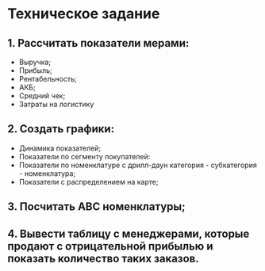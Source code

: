 # Техническое задание
## 1. Рассчитать показатели мерами:
* Выручка;
* Прибыль;
* Рентабельность;
* АКБ;
* Средний чек;
* Затраты на логистику
## 2. Создать графики:
* Динамика показателей;
* Показатели по сегменту покупателей:
* Показатели по номенклатуре с дрилл-даун категория - субкатегория - номенклатура;
* Показатели с распределением на карте;
## 3. Посчитать АВС номенклатуры;
## 4. Вывести таблицу с менеджерами, которые продают с отрицательной прибылью и показать количество таких заказов.
